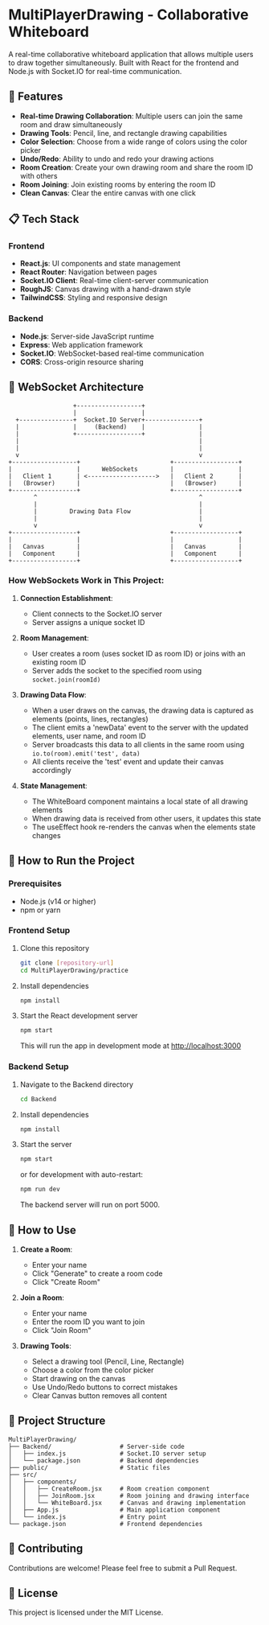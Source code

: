 # MultiPlayerDrawing - Collaborative Whiteboard

A real-time collaborative whiteboard application that allows multiple users to draw together simultaneously. Built with React for the frontend and Node.js with Socket.IO for real-time communication.

## 🎨 Features

- **Real-time Drawing Collaboration**: Multiple users can join the same room and draw simultaneously
- **Drawing Tools**: Pencil, line, and rectangle drawing capabilities
- **Color Selection**: Choose from a wide range of colors using the color picker
- **Undo/Redo**: Ability to undo and redo your drawing actions
- **Room Creation**: Create your own drawing room and share the room ID with others
- **Room Joining**: Join existing rooms by entering the room ID
- **Clean Canvas**: Clear the entire canvas with one click

## 📋 Tech Stack

### Frontend
- **React.js**: UI components and state management
- **React Router**: Navigation between pages
- **Socket.IO Client**: Real-time client-server communication
- **RoughJS**: Canvas drawing with a hand-drawn style
- **TailwindCSS**: Styling and responsive design

### Backend
- **Node.js**: Server-side JavaScript runtime
- **Express**: Web application framework
- **Socket.IO**: WebSocket-based real-time communication
- **CORS**: Cross-origin resource sharing

## 🔄 WebSocket Architecture

```
                  +------------------+
                  |                  |
  +---------------+  Socket.IO Server+---------------+
  |               |     (Backend)    |               |
  |               +------------------+               |
  |                                                  |
  |                                                  |
  v                                                  v
+------------------+                         +------------------+
|                  |      WebSockets         |                  |
|   Client 1       | <------------------->   |   Client 2       |
|   (Browser)      |                         |   (Browser)      |
+------------------+                         +------------------+
       ^                                             ^
       |                                             |
       |         Drawing Data Flow                   |
       |                                             |
       v                                             v
+------------------+                         +------------------+
|                  |                         |                  |
|   Canvas         |                         |   Canvas         |
|   Component      |                         |   Component      |
+------------------+                         +------------------+
```

### How WebSockets Work in This Project:

1. **Connection Establishment**:
   - Client connects to the Socket.IO server
   - Server assigns a unique socket ID

2. **Room Management**:
   - User creates a room (uses socket ID as room ID) or joins with an existing room ID
   - Server adds the socket to the specified room using `socket.join(roomId)`

3. **Drawing Data Flow**:
   - When a user draws on the canvas, the drawing data is captured as elements (points, lines, rectangles)
   - The client emits a 'newData' event to the server with the updated elements, user name, and room ID
   - Server broadcasts this data to all clients in the same room using `io.to(room).emit('test', data)`
   - All clients receive the 'test' event and update their canvas accordingly

4. **State Management**:
   - The WhiteBoard component maintains a local state of all drawing elements
   - When drawing data is received from other users, it updates this state
   - The useEffect hook re-renders the canvas when the elements state changes

## 🚀 How to Run the Project

### Prerequisites
- Node.js (v14 or higher)
- npm or yarn

### Frontend Setup
1. Clone this repository
   ```bash
   git clone [repository-url]
   cd MultiPlayerDrawing/practice
   ```

2. Install dependencies
   ```bash
   npm install
   ```

3. Start the React development server
   ```bash
   npm start
   ```
   This will run the app in development mode at [http://localhost:3000](http://localhost:3000)

### Backend Setup
1. Navigate to the Backend directory
   ```bash
   cd Backend
   ```

2. Install dependencies
   ```bash
   npm install
   ```

3. Start the server
   ```bash
   npm start
   ```
   or for development with auto-restart:
   ```bash
   npm run dev
   ```
   The backend server will run on port 5000.

## 📝 How to Use

1. **Create a Room**:
   - Enter your name
   - Click "Generate" to create a room code
   - Click "Create Room"

2. **Join a Room**:
   - Enter your name
   - Enter the room ID you want to join
   - Click "Join Room"

3. **Drawing Tools**:
   - Select a drawing tool (Pencil, Line, Rectangle)
   - Choose a color from the color picker
   - Start drawing on the canvas
   - Use Undo/Redo buttons to correct mistakes
   - Clear Canvas button removes all content

## 🔧 Project Structure

```
MultiPlayerDrawing/
├── Backend/                   # Server-side code
│   ├── index.js               # Socket.IO server setup
│   └── package.json           # Backend dependencies
├── public/                    # Static files
├── src/
│   ├── components/
│   │   ├── CreateRoom.jsx     # Room creation component
│   │   ├── JoinRoom.jsx       # Room joining and drawing interface
│   │   └── WhiteBoard.jsx     # Canvas and drawing implementation
│   ├── App.js                 # Main application component
│   └── index.js               # Entry point
└── package.json               # Frontend dependencies
```

## 👥 Contributing

Contributions are welcome! Please feel free to submit a Pull Request.

## 📄 License

This project is licensed under the MIT License.
